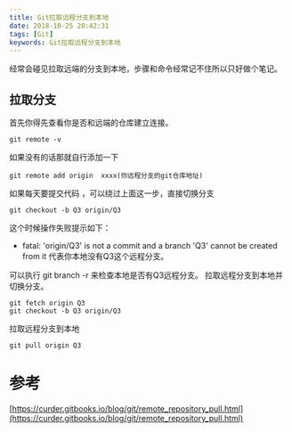 ```yaml
---
title: Git拉取远程分支到本地
date: 2018-10-25 20:42:31
tags: [Git]
keywords: Git拉取远程分支到本地
---
```


经常会碰见拉取远端的分支到本地，步骤和命令经常记不住所以只好做个笔记。
<!--more-->

## 拉取分支
首先你得先查看你是否和远端的仓库建立连接。
```
git remote -v
```
如果没有的话那就自行添加一下
```
git remote add origin  xxxx(你远程分支的git仓库地址)
```
如果每天要提交代码 ，可以绕过上面这一步，直接切换分支
```
git checkout -b Q3 origin/Q3
```
这个时候操作失败提示如下：
- fatal: 'origin/Q3' is not a commit and a branch 'Q3' cannot be created from it
代表你本地没有Q3这个远程分支。

可以执行 git branch -r 来检查本地是否有Q3远程分支。
拉取远程分支到本地并切换分支。
```
git fetch origin Q3
git checkout -b Q3 origin/Q3
```
拉取远程分支到本地
```
git pull origin Q3
```

# 参考
[https://curder.gitbooks.io/blog/git/remote_repository_pull.html](https://curder.gitbooks.io/blog/git/remote_repository_pull.html)
